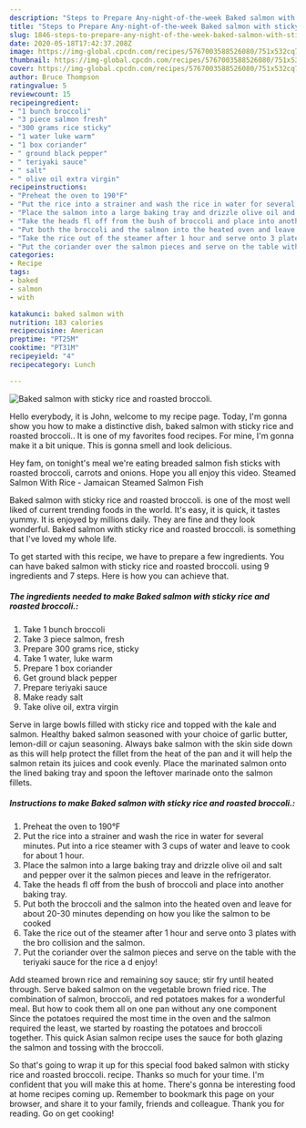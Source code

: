 ```yaml
---
description: "Steps to Prepare Any-night-of-the-week Baked salmon with sticky rice and roasted broccoli."
title: "Steps to Prepare Any-night-of-the-week Baked salmon with sticky rice and roasted broccoli."
slug: 1846-steps-to-prepare-any-night-of-the-week-baked-salmon-with-sticky-rice-and-roasted-broccoli
date: 2020-05-18T17:42:37.208Z
image: https://img-global.cpcdn.com/recipes/5767003588526080/751x532cq70/baked-salmon-with-sticky-rice-and-roasted-broccoli-recipe-main-photo.jpg
thumbnail: https://img-global.cpcdn.com/recipes/5767003588526080/751x532cq70/baked-salmon-with-sticky-rice-and-roasted-broccoli-recipe-main-photo.jpg
cover: https://img-global.cpcdn.com/recipes/5767003588526080/751x532cq70/baked-salmon-with-sticky-rice-and-roasted-broccoli-recipe-main-photo.jpg
author: Bruce Thompson
ratingvalue: 5
reviewcount: 15
recipeingredient:
- "1 bunch broccoli"
- "3 piece salmon fresh"
- "300 grams rice sticky"
- "1 water luke warm"
- "1 box coriander"
- " ground black pepper"
- " teriyaki sauce"
- " salt"
- " olive oil extra virgin"
recipeinstructions:
- "Preheat the oven to 190°F"
- "Put the rice into a strainer and wash the rice in water for several minutes. Put into a rice steamer with 3 cups of water and leave to cook for about 1 hour."
- "Place the salmon into a large baking tray and drizzle olive oil and salt and pepper over it the salmon pieces and leave in the refrigerator."
- "Take the heads fl off from the bush of broccoli and place into another baking tray."
- "Put both the broccoli and the salmon into the heated oven and leave for about 20-30 minutes depending on how you like the salmon to be cooked"
- "Take the rice out of the steamer after 1 hour and serve onto 3 plates with the bro collision and the salmon."
- "Put the coriander over the salmon pieces and serve on the table with the teriyaki sauce for the rice a d enjoy!"
categories:
- Recipe
tags:
- baked
- salmon
- with

katakunci: baked salmon with 
nutrition: 183 calories
recipecuisine: American
preptime: "PT25M"
cooktime: "PT31M"
recipeyield: "4"
recipecategory: Lunch

---
```



![Baked salmon with sticky rice and roasted broccoli.](https://img-global.cpcdn.com/recipes/5767003588526080/751x532cq70/baked-salmon-with-sticky-rice-and-roasted-broccoli-recipe-main-photo.jpg)

Hello everybody, it is John, welcome to my recipe page. Today, I'm gonna show you how to make a distinctive dish, baked salmon with sticky rice and roasted broccoli.. It is one of my favorites food recipes. For mine, I'm gonna make it a bit unique. This is gonna smell and look delicious.

Hey fam, on tonight&#39;s meal we&#39;re eating breaded salmon fish sticks with roasted broccoli, carrots and onions. Hope you all enjoy this video. Steamed Salmon With Rice - Jamaican Steamed Salmon Fish

Baked salmon with sticky rice and roasted broccoli. is one of the most well liked of current trending foods in the world. It's easy, it is quick, it tastes yummy. It is enjoyed by millions daily. They are fine and they look wonderful. Baked salmon with sticky rice and roasted broccoli. is something that I've loved my whole life.


To get started with this recipe, we have to prepare a few ingredients. You can have baked salmon with sticky rice and roasted broccoli. using 9 ingredients and 7 steps. Here is how you can achieve that.

<!--inarticleads1-->

##### The ingredients needed to make Baked salmon with sticky rice and roasted broccoli.:

1. Take 1 bunch broccoli
1. Take 3 piece salmon, fresh
1. Prepare 300 grams rice, sticky
1. Take 1 water, luke warm
1. Prepare 1 box coriander
1. Get  ground black pepper
1. Prepare  teriyaki sauce
1. Make ready  salt
1. Take  olive oil, extra virgin


Serve in large bowls filled with sticky rice and topped with the kale and salmon. Healthy baked salmon seasoned with your choice of garlic butter, lemon-dill or cajun seasoning. Always bake salmon with the skin side down as this will help protect the fillet from the heat of the pan and it will help the salmon retain its juices and cook evenly. Place the marinated salmon onto the lined baking tray and spoon the leftover marinade onto the salmon fillets. 

<!--inarticleads2-->

##### Instructions to make Baked salmon with sticky rice and roasted broccoli.:

1. Preheat the oven to 190°F
1. Put the rice into a strainer and wash the rice in water for several minutes. Put into a rice steamer with 3 cups of water and leave to cook for about 1 hour.
1. Place the salmon into a large baking tray and drizzle olive oil and salt and pepper over it the salmon pieces and leave in the refrigerator.
1. Take the heads fl off from the bush of broccoli and place into another baking tray.
1. Put both the broccoli and the salmon into the heated oven and leave for about 20-30 minutes depending on how you like the salmon to be cooked
1. Take the rice out of the steamer after 1 hour and serve onto 3 plates with the bro collision and the salmon.
1. Put the coriander over the salmon pieces and serve on the table with the teriyaki sauce for the rice a d enjoy!


Add steamed brown rice and remaining soy sauce; stir fry until heated through. Serve baked salmon on the vegetable brown fried rice. The combination of salmon, broccoli, and red potatoes makes for a wonderful meal. But how to cook them all on one pan without any one component Since the potatoes required the most time in the oven and the salmon required the least, we started by roasting the potatoes and broccoli together. This quick Asian salmon recipe uses the sauce for both glazing the salmon and tossing with the broccoli. 

So that's going to wrap it up for this special food baked salmon with sticky rice and roasted broccoli. recipe. Thanks so much for your time. I'm confident that you will make this at home. There's gonna be interesting food at home recipes coming up. Remember to bookmark this page on your browser, and share it to your family, friends and colleague. Thank you for reading. Go on get cooking!
